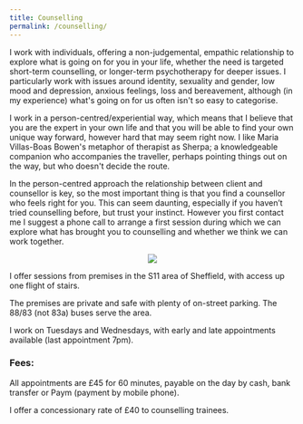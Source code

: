 ```yaml
---
title: Counselling
permalink: /counselling/
---
```


I work with individuals, offering a non-judgemental, empathic relationship to explore what is going on for you in your life, whether the need is targeted short-term counselling, or longer-term psychotherapy for deeper issues. I particularly work with issues around identity, sexuality and gender, low mood and depression, anxious feelings, loss and bereavement, although (in my experience) what's going on for us often isn't so easy to categorise.

I work in a person-centred/experiential way, which means that I believe that you are the expert in your own life and that you will be able to find your own unique way forward, however hard that may seem right now. I like Maria Villas-Boas Bowen's metaphor of therapist as Sherpa; a knowledgeable companion who accompanies the traveller, perhaps pointing things out on the way, but who doesn't decide the route.

In the person-centred approach the relationship between client and counsellor is key, so the most important thing is that you find a counsellor who feels right for you. This can seem daunting, especially if you haven’t tried counselling before, but trust your instinct. However you first contact me I suggest a phone call to arrange a first session during which we can explore what has brought you to counselling and whether we think we can work together.

<div id="image" class="image" align="center"><img src="{{ "/images/TherapyRoomSmall.jpg" | absolute_url }}" class="centered fit" /></div>

I offer sessions from premises in the S11 area of Sheffield, with access up one flight of stairs.

The premises are private and safe with plenty of on-street parking. The 88/83 (not 83a) buses serve the area. 


I work on Tuesdays and Wednesdays, with early and late appointments available (last appointment 7pm). 
 
### Fees:

All appointments are £45 for 60 minutes, payable on the day by cash, bank transfer or Paym (payment by mobile phone).

I offer a concessionary rate of £40 to counselling trainees.
